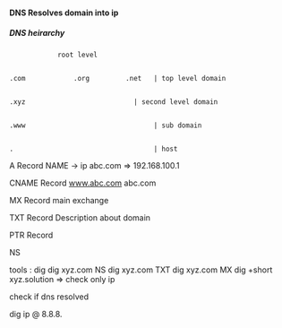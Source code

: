 #### DNS Resolves domain into ip

##### DNS heirarchy

                root level


    .com            .org         .net   | top level domain


    .xyz                           | second level domain


    .www                                | sub domain


    .                                   | host

A Record
NAME -> ip
abc.com => 192.168.100.1

CNAME Record
www.abc.com abc.com

MX Record
main exchange

TXT Record
Description about domain

PTR Record

NS

tools : dig
dig xyz.com NS
dig xyz.com TXT
dig xyz.com MX
dig +short xyz.solution => check only ip

check if dns resolved

dig ip @ 8.8.8.
